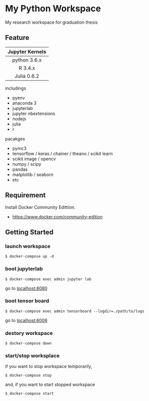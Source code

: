 # My Python Workspace
My research workspace for graduation thesis

## Feature
|Jupyter Kernels|
|:-------------:|
| python 3.6.x  |
| R 3.4.x       |
| Julia 0.6.2   |

includings
- pyenv
- anaconda 3
- jupyterlab
- jupyter nbextensions
- nodejs
- julia
- r

pacakges
- pymc3
- tensorflow / keras / chainer / theano / scikit learn
- scikit image / opencv
- numpy / scipy
- pandas
- matplotlib / seaborn
- etc

## Requirement
Install Docker Community Edittion.
- https://www.docker.com/community-edition

## Getting Started

### launch workspace
```
$ docker-compose up -d
```

### boot jupyterlab
```
$ docker-compose exec admin jupyter lab
```
go to [localhost:8080](http://localhost:8080)

### boot tensor board
```
$ docker-compose exec admin tensorboard --logdir=./path/to/logs
```
go to [localhost:6006](http://localhost:6006)

### destory workspace
```
$ docker-compose down
```

### start/stop worksplace
if you want to stop workspace temporarily,
```
$ docker-compose stop
```

and, if you want to start stopped workspace
```
$ docker-compose start
```

